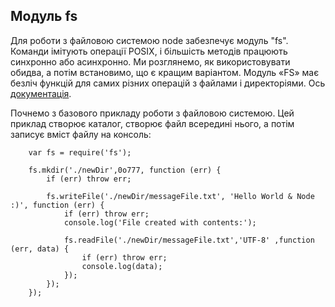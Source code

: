## Модуль fs

  Для роботи з файловою системою node забезпечує модуль "fs". Команди імітують операції POSIX, і більшість методів працюють синхронно або асинхронно. Ми розглянемо, як використовувати обидва, а потім встановимо, що є кращим варіантом. Модуль «FS» має безліч функцій для самих різних операцій з файлами і директоріями. Ось [документація](https://nodejs.org/dist/latest-v4.x/docs/api/fs.html).
  
  Почнемо з базового прикладу роботи з файловою системою. Цей приклад створює каталог, створює файл всередині нього, а потім записує вміст файлу на консоль:
  
        var fs = require('fs');

        fs.mkdir('./newDir',0o777, function (err) {
            if (err) throw err;

            fs.writeFile('./newDir/messageFile.txt', 'Hello World & Node :)', function (err) {
                if (err) throw err;
                console.log('File created with contents:');

                fs.readFile('./newDir/messageFile.txt','UTF-8' ,function (err, data) {
                    if (err) throw err;
                    console.log(data);
                });
            });
        });
